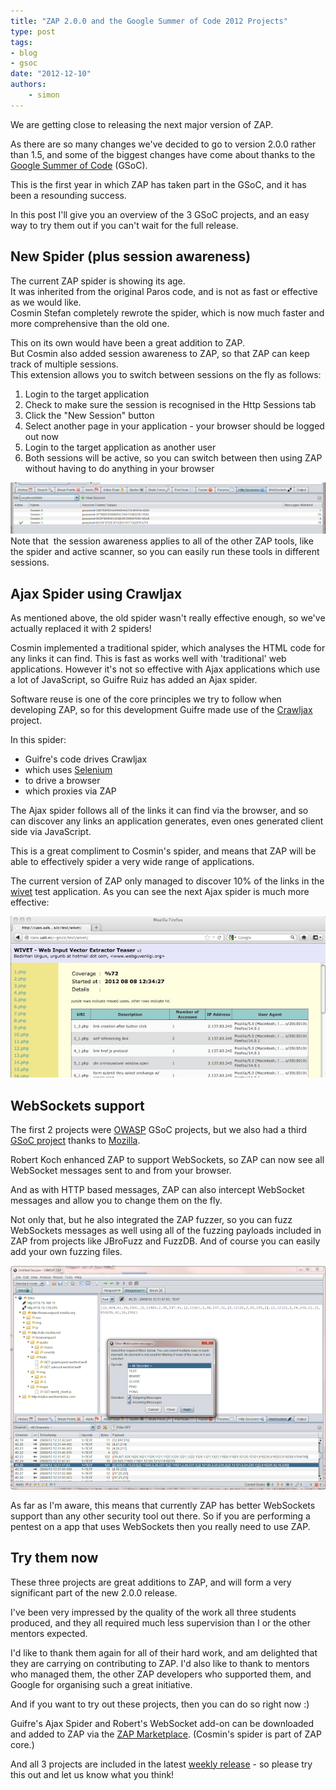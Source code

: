 ```yaml
---
title: "ZAP 2.0.0 and the Google Summer of Code 2012 Projects"
type: post
tags:
- blog
- gsoc
date: "2012-12-10"
authors:
    - simon
---
```

We are getting close to releasing the next major version of ZAP.  
  
As there are so many changes we've decided to go to version 2.0.0 rather than 1.5, and some of the biggest changes have come about thanks to the
[Google Summer of Code](https://www.google-melange.com/archive/gsoc/2012) (GSoC).  
  
This is the first year in which ZAP has taken part in the GSoC, and it has been a resounding success.  
  
In this post I'll give you an overview of the 3 GSoC projects, and an easy way to try them out if you can't wait for the full release.  
  

##  New Spider (plus session awareness)

The current ZAP spider is showing its age.  
It was inherited from the original Paros code, and is not as fast or effective as we would like.  
Cosmin Stefan completely rewrote the spider, which is now much faster and more comprehensive than the old one.  
  
This on its own would have been a great addition to ZAP.  
But Cosmin also added session awareness to ZAP, so that ZAP can keep track of multiple sessions.  
This extension allows you to switch between sessions on the fly as follows:  

  1. Login to the target application
  2. Check to make sure the session is recognised in the Http Sessions tab
  3. Click the "New Session" button
  4. Select another page in your application - your browser should be logged out now
  5. Login to the target application as another user
  6. Both sessions will be active, so you can switch between then using ZAP without having to do anything in your browser

  
![HTTP Sessions tab](images/ZAP-screenshot-sessions-tab.png)  
Note that  the session awareness applies to all of the other ZAP tools, like the spider and active scanner, so you can easily run these tools in
different sessions.  
  

##  Ajax Spider using Crawljax

As mentioned above, the old spider wasn't really effective enough, so we've actually replaced it with 2 spiders!  
  
Cosmin implemented a traditional spider, which analyses the HTML code for any links it can find. This is fast as works well with 'traditional'
web applications. However it's not so effective with Ajax applications which use a lot of JavaScript, so Guifre Ruiz has added an Ajax spider.  
  
Software reuse is one of the core principles we try to follow when developing ZAP, so for this development Guifre made use of the
[Crawljax](https://github.com/crawljax/crawljax) project.  
  
In this spider:  

  * Guifre's code drives Crawljax
  * which uses [Selenium](https://selenium.dev/)
  * to drive a browser
  * which proxies via ZAP 

The Ajax spider follows all of the links it can find via the browser, and so can discover any links an application generates, even ones
generated client side via JavaScript.  
  
This is a great compliment to Cosmin's spider, and means that ZAP will be able to effectively spider a very wide range of applications.  
  
The current version of ZAP only managed to discover 10% of the links in the [wivet](https://github.com/bedirhan/wivet) test application. As you can
see the next Ajax spider is much more effective:  
  
![72% coverage with AJAX Spider](images/wivet-ajax-spider.png)  

##  WebSockets support

The first 2 projects were [OWASP](https://www.google-melange.com/archive/gsoc/2012/orgs/owasp) GSoC projects, but we also had a third [GSoC project](https://www.google-melange.com/archive/gsoc/2012/orgs/mozilla) thanks to
[Mozilla](https://www.mozilla.org/).  
  
Robert Koch enhanced ZAP to support WebSockets, so ZAP can now see all WebSocket messages sent to and from your browser.  
  
And as with HTTP based messages, ZAP can also intercept WebSocket messages and allow you to change them on the fly.  
  
Not only that, but he also integrated the ZAP fuzzer, so you can fuzz WebSockets messages as well using all of the fuzzing payloads included in
ZAP from projects like JBroFuzz and FuzzDB. And of course you can easily add your own fuzzing files.  
  
[![WebSockets in ZAP](images/ZAP-screenshot-websockets-thumbnail.png)](images/ZAP-screenshot-websockets.png)  
  
As far as I'm aware, this means that currently ZAP has better WebSockets support than any other security tool out there. So if you are
performing a pentest on a app that uses WebSockets then you really need to use ZAP.  

##  Try them now

These three projects are great additions to ZAP, and will form a very significant part of the new 2.0.0 release.  
  
I've been very impressed by the quality of the work all three students produced, and they all required much less supervision than I or the other
mentors expected.  
  
I'd like to thank them again for all of their hard work, and am delighted that they are carrying on contributing to ZAP. I'd also like to thank
to mentors who managed them, the other ZAP developers who supported them, and Google for organising such a great initiative.  
  
And if you want to try out these projects, then you can do so right now :)  
  
Guifre's Ajax Spider and Robert's WebSocket add-on can be downloaded and added to ZAP via the [ZAP Marketplace](/addons/).
(Cosmin's spider is part of ZAP core.)  
  
And all 3 projects are included in the latest [weekly release](/download/#weekly) - so please try this out and let us know what you think!

